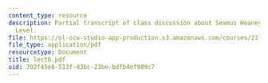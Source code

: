 ```yaml
---
content_type: resource
description: Partial transcript of class discussion about Seamus Heaney and The Spirit
  Level.
file: https://ol-ocw-studio-app-production.s3.amazonaws.com/courses/21l-315-prizewinners-spring-2007/702f45e8513fd3bc23bebdfb4ef989c7_lect6.pdf
file_type: application/pdf
resourcetype: Document
title: lect6.pdf
uid: 702f45e8-513f-d3bc-23be-bdfb4ef989c7
---
```

